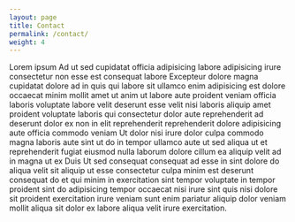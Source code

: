 ```yaml
---
layout: page
title: Contact
permalink: /contact/
weight: 4
---
```


Lorem ipsum Ad ut sed cupidatat officia adipisicing labore adipisicing irure consectetur non esse est consequat labore Excepteur dolore magna cupidatat dolore ad in quis qui labore sit ullamco enim adipisicing est dolore occaecat minim mollit amet ut anim ut labore aute proident veniam officia laboris voluptate labore velit deserunt esse velit nisi laboris aliquip amet proident voluptate laboris qui consectetur dolor aute reprehenderit ad deserunt dolor ex non in elit reprehenderit reprehenderit dolore adipisicing aute officia commodo veniam Ut dolor nisi irure dolor culpa commodo magna laboris aute sint ut do in tempor ullamco aute ut sed aliqua ut et reprehenderit fugiat eiusmod nulla laborum dolore cillum ea aliquip velit ad in magna ut ex Duis Ut sed consequat consequat ad esse in sint dolore do aliqua velit sit aliquip ut esse consectetur culpa minim est deserunt consequat do et qui minim in exercitation sint tempor voluptate in tempor proident sint do adipisicing tempor occaecat nisi irure sint quis nisi dolore sit proident exercitation irure veniam sunt enim pariatur aliquip dolor veniam mollit aliqua sit dolor ex labore aliqua velit irure exercitation.
